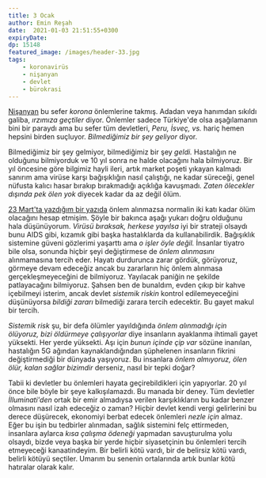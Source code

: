 ```yaml
---
title: 3 Ocak 
author: Emin Reşah
date:  2021-01-03 21:51:55+0300
expiryDate:
dp: 15148
featured_image: /images/header-33.jpg
tags: 
    - koronavirüs
    - nişanyan
    - devlet
    - bürokrasi
---
```



[Nişanyan][nisanyan] bu sefer *korona* önlemlerine takmış. Adadan veya hanımdan sıkıldı galiba, *ırzımıza geçtiler* diyor. Önlemler sadece Türkiye'de olsa aşağılamanın bini bir paraydı ama bu sefer tüm devletleri, *Peru, İsveç, vs.* hariç hemen hepsini birden suçluyor. *Bilmediğimiz bir şey geliyor* diyor. 

Bilmediğimiz bir şey gelmiyor, bilmediğimiz bir şey *geldi.* Hastalığın ne olduğunu bilmiyorduk ve 10 yıl sonra ne halde olacağını hala bilmiyoruz. Bir yıl öncesine göre bilgimiz hayli ileri, artık market poşeti yıkayan kalmadı sanırım ama virüse karşı bağışıklığın nasıl çalıştığı, ne kadar süreceği, genel nüfusta kalıcı hasar bırakıp bırakmadığı açıklığa kavuşmadı. *Zaten ölecekler dışında pek ölen yok* diyecek kadar da az değil ölüm.

[23 Mart'ta yazdığım bir yazıda][23mart] önlem alınmazsa normalin iki katı kadar ölüm olacağını hesap etmişim. Şöyle bir bakınca aşağı yukarı doğru olduğunu hala düşünüyorum. *Virüsü bıraksak, herkese yayılsa* iyi bir strateji olsaydı bunu AIDS gibi, kızamık gibi başka hastalıklarda da kullanabilirdik. Bağışıklık sistemine güveni gözlerimi yaşarttı ama *o işler öyle değil.* İnsanlar tiyatro bile olsa, sonunda hiçbir şeyi değiştirmese de *önlem alınmasını* alınmamasına tercih eder. Hayatı durdurunca zarar gördük, görüyoruz, görmeye devam edeceğiz ancak bu zararların hiç önlem alınmasa gerçekleşmeyeceğini de bilmiyoruz. Yayılacak paniğin ne şekilde patlayacağını bilmiyoruz. Şahsen ben de bunaldım, evden çıkıp bir kahve içebilmeyi isterim, ancak devlet *sistemik riskin* kontrol edilemeyeceğini düşünüyorsa *bildiği zararı* bilmediği zarara tercih edecektir. Bu gayet makul bir tercih. 

*Sistemik risk* şu, bir defa ölümler yayıldığında *önlem alınmadığı için ölüyoruz, bizi öldürmeye çalışıyorlar* diye insanların ayaklanma ihtimali gayet yüksekti. Her yerde yüksekti. Aşı için *bunun içinde çip var* sözüne inanılan, hastalığın 5G ağından kaynaklandığından şüphelenen insanların fikrini değiştirmediği bir dünyada yaşıyoruz. Bu insanlara *önlem almıyoruz, ölen ölür, kalan sağlar bizimdir* derseniz, nasıl bir tepki doğar?

Tabii ki devletler bu önlemleri hayata geçirebildikleri için yapıyorlar. 20 yıl önce bile böyle bir şeye kalkışılamazdı. Bu manada bir deney. Tüm devletler *İlluminati'den* ortak bir emir almadıysa verilen karşıklıkların bu kadar benzer olmasını nasıl izah edeceğiz o zaman? Hiçbir devlet kendi vergi gelirlerini bu derece düşürecek, ekonomiyi berbat edecek önlemleri *nezle için* almaz. Eğer bu işin bu tedbirler alınmadan, sağlık sistemini felç ettirmeden, insanlara aylarca *kısa çalışma ödeneği* yapmadan savuşturulma yolu olsaydı, bizde veya başka bir yerde hiçbir siyasetçinin bu önlemleri tercih etmeyeceği kanaatindeyim. Bir belirli kötü vardı, bir de belirsiz kötü vardı, belirli kötüyü seçtiler. Umarım bu senenin ortalarında artık bunlar kötü hatıralar olarak kalır. 

[nisanyan]: https://nisanyan1.blogspot.com/2021/01/irznza-gecildi-farknda-msnz.html
[23mart]: /yeni/coronalog-23-mart-2575/
